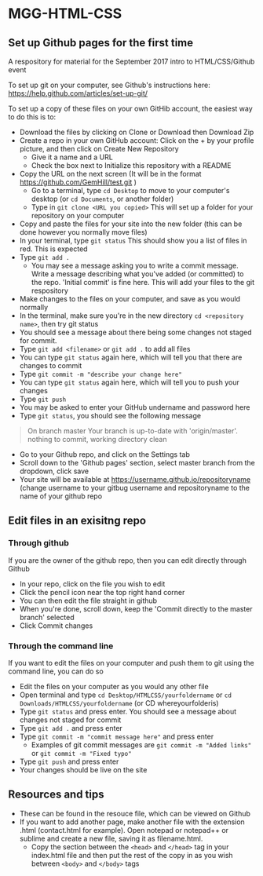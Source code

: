 # MGG-HTML-CSS

## Set up Github pages for the first time
A respository for material for the September 2017 intro to HTML/CSS/Github event

To set up git on your computer, see Github's instructions here: https://help.github.com/articles/set-up-git/

To set up a copy of these files on your own GitHib account, the easiest way to do this is to:

* Download the files by clicking on Clone or Download then Download Zip
* Create a repo in your own GitHub account: Click on the + by your profile picture, and then click on Create New Repository
  * Give it a name and a URL
  * Check the box next to Initialize this repository with a README
* Copy the URL on the next screen (It will be in the format https://github.com/GemHill/test.git )
  * Go to a terminal, type `cd Desktop` to move to your computer's desktop (or  `cd Documents`, or another folder)
  * Type in `git clone <URL you copied>`
This will set up a folder for your repository on your computer
* Copy and paste the files for your site into the new folder (this can be done however you normally move files)
* In your terminal, type `git status`
This should show you a list of files in red. This is expected
* Type `git add .`
  * You may see a message asking you to write a commit message. Write a message describing what you've added (or committed) to the repo. 'Initial commit' is fine here. This will add your files to the git respository
* Make changes to the files on your computer, and save as you would normally
* In the terminal, make sure you're in the new directory `cd <repository name>`, then try git status
 * You should see a message about there being some changes not staged for commit.
* Type `git add <filename>` or `git add .` to add all files
 * You can type `git status` again here, which will tell you that there are changes to commit
* Type `git commit -m "describe your change here"`
 * You can type `git status` again here, which will tell you to push your changes
* Type `git push` 
 * You may be asked to enter your GitHub undername and password here
* Type `git status`, you should see the following message 
> On branch master
> Your branch is up-to-date with 'origin/master'.
> nothing to commit, working directory clean
* Go to your Github repo, and click on the Settings tab
* Scroll down to the 'Github pages' section, select master branch from the dropdown, click save
* Your site will be available at https://username.github.io/repositoryname (change username to your gitbug username and repositoryname to the name of your github repo

## Edit files in an exisitng repo
### Through github

If you are the owner of the github repo, then you can edit directly through Github
* In your repo, click on the file you wish to edit
* Click the pencil icon near the top right hand corner 
* You can then edit the file straight in github
* When you're done, scroll down, keep the 'Commit directly to the master branch' selected
* Click Commit changes

### Through the command line

If you want to edit the files on your computer and push them to git using the command line, you can do so
* Edit the files on your computer as you would any other file
* Open terminal and type `cd Desktop/HTMLCSS/yourfoldername` or `cd Downloads/HTMLCSS/yourfoldername` (or CD whereyourfolderis)
* Type `git status` and press enter. You should see a message about changes not staged for commit
* Type `git add .` and press enter
* Type `git commit -m "commit message here"` and press enter
  * Examples of git commit messages are `git commit -m "Added links"` or `git commit -m "Fixed typo"`
* Type `git push` and press enter
* Your changes should be live on the site

## Resources and tips

* These can be found in the resouce file, which can be viewed on Github
* If you want to add another page, make another file with the extension .html (contact.html for example). Open notepad or notepad++ or sublime and create a new file, saving it as filename.html. 
   * Copy the section between the `<head>` and `</head>` tag in your index.html file and then put the rest of the copy in as you wish between `<body>` and `</body>` tags
